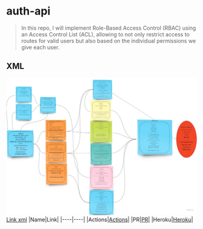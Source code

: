 # auth-api

> In this repo, I will implement Role-Based Access Control (RBAC) using an Access Control List (ACL), allowing to not only restrict access to routes for valid users but also based on the individual permissions we give each user.

## XML

![xml](/src/image/Untitled%20(2).jpg)
[Link xml](https://miro.com/app/board/uXjVOG052II=/?invite_link_id=589918118769)
|Name|Link|
|----|----|
|Actions|[Actions](https://github.com/Mujahedyousef/auth-api/actions)|
|PR|[PR](https://github.com/Mujahedyousef/auth-api/pull/3)|
|Heroku|[Heroku]()|
